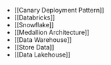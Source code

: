 - [[Canary Deployment Pattern]]
- [[Databricks]]
- [[Snowflake]]
- [[Medallion Architecture]]
- [[Data Warehouse]]
- [[Store Data]]
- [[Data Lakehouse]]